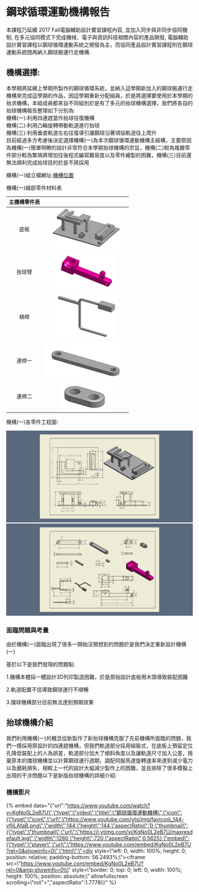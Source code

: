 # 鋼球循環運動機構報告

本課程乃延續 2017 Fall電腦輔助設計實習課程內容, 並加入同步與非同步協同機制, 在多元協同模式下完成機械、電子與資訊科技相關內容的產品開發, 電腦輔助設計實習課程以鋼球循環運動系統之開發為主，而協同產品設計實習課程則在鋼球運動系統間再納入鋼球搬運行走機構.

## 機構選擇:

本學期將延續上學期所製作的鋼球循環系統，並納入這學期新加入的鋼球搬運行走機構來完成這學期的作品，因這學期重新分配組員，於是將選擇要使用於本學期的抬求機構，本組成員都來自不同組別於是有了多元的抬球機構選擇，我們將各自的抬球機構報告整理如下分別為:  
機構\(一\):利用四連趕當作抬球往復機構  
機構\(二\):利用凸輪旋轉帶動軌道進行抬球  
機構\(三\):利用垂直軌道左右往復導引讓鋼球沿著頃協軌道往上爬升  
目前經過多方考慮後決定選擇機構\(一\)為本次鋼球循環運動機構主結構，主要原因為機構\(一\)簡單明瞭的設計非常符合本學期抬球機構的宗旨，機構\(二\)較為複雜零件部分較為繁瑣將增加往後程式編寫難易度以及零件繪製的困難，機構\(三\)目前還無法順利完成抬球目的於是不將採用

機構\(一\)組立檔網址:[機構位置](https://github.com/s40523136/cd2018/tree/master/mechanism/first%20generation)

機構\(一\)細部零件材料表

| 主機構零件表 |  |
| :---: | :---: |
| 底板 | ![](../.gitbook/assets/15import.png) |
| 抬球臂 | ![](../.gitbook/assets/17import.png) |
| 槓桿 | ![](../.gitbook/assets/18import.png) |
| 連桿一 | ![](../.gitbook/assets/19import.png) |
| 連桿二 | ![](../.gitbook/assets/20import.png) |

機構\(一\)各零件工程圖:

![](../.gitbook/assets/image_123b597.jpg)![](../.gitbook/assets/image_f606782.jpg)

### 面臨問題與考量

由於機構\(一\)面臨出現了很多一開始沒預想到的問題於是我們決定重新設計機構\(一\)

基於以下是我們發現的問題點:

1.機構本體採一體設計3D列印製造困難，於是原始設計底板用木頭導致裝配困難

2.軌道配置不佳導致鋼球運行不順暢

3.擋球機構部分目前無法達到預期效果

## 抬球機構介紹

我們利用機構\(一\)的概念從新製作了新抬球機構克服了先前機構所面臨的問題，我們一樣採用原設計的四連趕機構，但我們軌道部分採用組裝式，在底板上預留定位孔降低裝配上的人為誤差，軌道部分加大了傾斜角度以及讓軌道尺寸加入公差，捨棄原本的擋球機構並以計算鋼球運行週期，調配伺服馬達旋轉速率來達到減少電力以及磨耗損失，相較上一代的設計大幅減少製作上的困難，並且排除了很多模擬上出現的干涉問題以下是新版抬球機構的詳細介紹:

### 機構影片

{% embed data="{\"url\":\"https://www.youtube.com/watch?v=KgNo0L2eB7U\",\"type\":\"video\",\"title\":\"鋼球循環運動機構\",\"icon\":{\"type\":\"icon\",\"url\":\"https://www.youtube.com/yts/img/favicon\_144-vfliLAfaB.png\",\"width\":144,\"height\":144,\"aspectRatio\":1},\"thumbnail\":{\"type\":\"thumbnail\",\"url\":\"https://i.ytimg.com/vi/KgNo0L2eB7U/maxresdefault.jpg\",\"width\":1280,\"height\":720,\"aspectRatio\":0.5625},\"embed\":{\"type\":\"player\",\"url\":\"https://www.youtube.com/embed/KgNo0L2eB7U?rel=0&showinfo=0\",\"html\":\"<div style=\\\"left: 0; width: 100%; height: 0; position: relative; padding-bottom: 56.2493%;\\\"><iframe src=\\\"https://www.youtube.com/embed/KgNo0L2eB7U?rel=0&amp;showinfo=0\\\" style=\\\"border: 0; top: 0; left: 0; width: 100%; height: 100%; position: absolute;\\\" allowfullscreen scrolling=\\\"no\\\"></iframe></div>\",\"aspectRatio\":1.7778}}" %}





